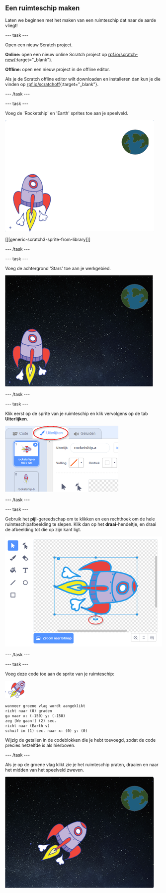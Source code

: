 ## Een ruimteschip maken

Laten we beginnen met het maken van een ruimteschip dat naar de aarde vliegt!

\--- task \---

Open een nieuw Scratch project.

**Online:** open een nieuw online Scratch project op [rpf.io/scratch-new](http://rpf.io/scratchon){:target="_blank"}.

**Offline:** open een nieuw project in de offline editor.

Als je de Scratch offline editor wilt downloaden en installeren dan kun je die vinden op [rpf.io/scratchoff](http://rpf.io/scratchoff){:target="_blank"}.

\--- /task \---

\--- task \---

Voeg de 'Rocketship' en 'Earth' sprites toe aan je speelveld.

![Spaceship and Earth sprites](images/space-sprites.png)

[[[generic-scratch3-sprite-from-library]]]

\--- /task \---

\--- task \---

Voeg de achtergrond 'Stars' toe aan je werkgebied.

![De ruimte als achtergrond](images/space-backdrop.png)

\--- /task \---

\--- task \---

Klik eerst op de sprite van je ruimteschip en klik vervolgens op de tab **Uiterlijken**.

![Sprite uiterlijk](images/space-costume.png)

\--- /task \---

\--- task \---

Gebruik het **pijl**-gereedschap om te klikken en een rechthoek om de hele ruimteschipafbeelding te slepen. Klik dan op het **draai**-hendeltje, en draai de afbeelding tot die op zijn kant ligt.

![Een uiterlijk draaien](images/space-rotate.png)

\--- /task \---

\--- task \---

Voeg deze code toe aan de sprite van je ruimteschip:

![Ruimteschip sprite](images/sprite-spaceship.png)

```blocks3
wanneer groene vlag wordt aangeklikt
richt naar (0) graden
ga naar x: (-150) y: (-150)
zeg [We gaan!] (2) sec.
richt naar (Earth v)
schuif in (1) sec. naar x: (0) y: (0)
```

Wijzig de getallen in de codeblokken die je hebt toevoegd, zodat de code precies hetzelfde is als hierboven.

\--- /task \---

Als je op de groene vlag klikt zie je het ruimteschip praten, draaien en naar het midden van het speelveld zweven.

![Een ruimteschip-animatie testen](images/space-animate-stage.png)